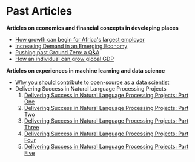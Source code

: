 # Past Articles

**Articles on economics and financial concepts in developing places**

* [How growth can begin for Africa's largest employer](growth.md)
* [Increasing Demand in an Emerging Economy](demand.md)
* [Pushing past Ground Zero: a Q&A](business.md)
* [How an individual can grow global GDP](globalGDP.md)

**Articles on experiences in machine learning and data science**

* [Why you should contribute to open-source as a data scientist](contribute.md)
* Delivering Success in Natural Language Processing Projects
  1. [Delivering Success in Natural Language Processing Projects: Part One](nlp-toolbox-a.md)
  2. [Delivering Success in Natural Language Processing Projects: Part Two](nlp-toolbox-b.md)
  3. [Delivering Success in Natural Language Processing Projects: Part Three](nlp-toolbox-c.md)
  4. [Delivering Success in Natural Language Processing Projects: Part Four](nlp-toolbox-d.md)
  5. [Delivering Success in Natural Language Processing Projects: Part Five](nlp-toolbox-e.md)
